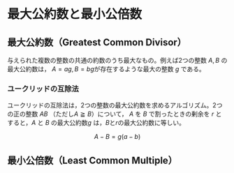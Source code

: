# 最大公約数と最小公倍数
## 最大公約数（Greatest Common Divisor）
与えられた複数の整数の共通の約数のうち最大なもの。例えば2つの整数 $`A, B`$ の最大公約数は， $`A=ag, B=bg`$が存在するような最大の整数 $`g`$ である。

### ユークリッドの互除法
ユークリッドの互除法は，2つの整数の最大公約数を求めるアルゴリズム。2つの正の整数 $`A B`$ （ただし$` A \geqq B`$）について， $`A`$ を $`B`$ で割ったときの剰余を $`r`$ とすると，$`A`$ と $`B`$ の最大公約数$`g`$ は，$`B`$と$`r`$の最大公約数に等しい。

```math
A - B = g (a - b)
```


## 最小公倍数（Least Common Multiple）
